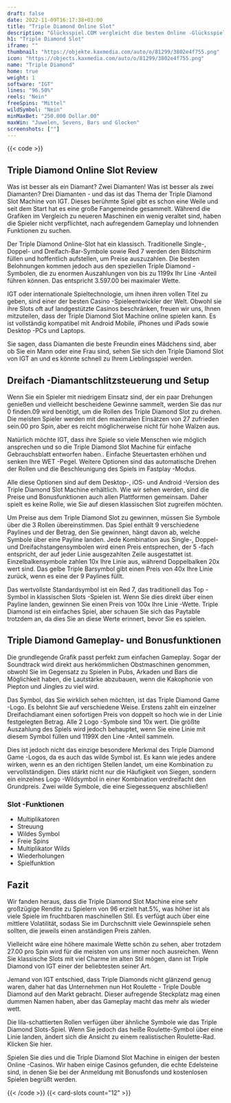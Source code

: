 ```yaml
---
draft: false
date: 2022-11-09T16:17:38+03:00
title: "Triple Diamond Online Slot"
description: "Glücksspiel.COM vergleicht die besten Online -Glücksspiel -Sites und -spiele der Kanada.  Unabhängige Produktbewertungen und exklusive Anmeldeangebote. Jetzt spielen!"
h1: "Triple Diamond Slot"
iframe: ""
thumbnail: "https://objekte.kaxmedia.com/auto/o/81299/3802e4f755.png"
icon: "https://objects.kaxmedia.com/auto/o/81299/3802e4f755.png"
name: "Triple Diamond"
home: true
weight: 1
software: "IGT"
lines: "96.50%"
reels: "Nein"
freeSpins: "Mittel"
wildSymbol: "Nein"
minMaxBet: "250.000 Dollar.00"
maxWin: "Juwelen, Sevens, Bars und Glocken"
screenshots: [""]
---
```


{{< code >}}<h2>Triple Diamond Online Slot Review</h2><p>Was ist besser als ein Diamant? Zwei Diamanten! Was ist besser als zwei Diamanten? Drei Diamanten - und das ist das Thema der Triple Diamond Slot Machine von IGT. Dieses berühmte Spiel gibt es schon eine Weile und seit dem Start hat es eine große Fangemeinde gesammelt. Während die Grafiken im Vergleich zu neueren Maschinen ein wenig veraltet sind, haben die Spieler nicht verpflichtet, nach aufregendem Gameplay und lohnenden Funktionen zu suchen.</p><p>Der Triple Diamond Online-Slot hat ein klassisch. Traditionelle Single-, Doppel- und Dreifach-Bar-Symbole sowie Red 7 werden den Bildschirm füllen und hoffentlich aufstellen, um Preise auszuzahlen. Die besten Belohnungen kommen jedoch aus den speziellen Triple Diamond -Symbolen, die zu enormen Auszahlungen von bis zu 1199x Ihr Line -Anteil führen können. Das entspricht 3.597.00 bei maximaler Wette.</p><p>IGT oder internationale Spieltechnologie, um ihnen ihren vollen Titel zu geben, sind einer der besten Casino -Spieleentwickler der Welt. Obwohl sie ihre Slots oft auf landgestützte Casinos beschränken, freuen wir uns, Ihnen mitzuteilen, dass der Triple Diamond Slot Machine online spielen kann. Es ist vollständig kompatibel mit Android Mobile, iPhones und iPads sowie Desktop -PCs und Laptops.</p><p>Sie sagen, dass Diamanten die beste Freundin eines Mädchens sind, aber ob Sie ein Mann oder eine Frau sind, sehen Sie sich den Triple Diamond Slot von IGT an und es könnte schnell zu Ihrem Lieblingsspiel werden.</p><h2>Dreifach -Diamantschlitzsteuerung und Setup</h2><p>Wenn Sie ein Spieler mit niedrigem Einsatz sind, der ein paar Drehungen genießen und vielleicht bescheidene Gewinne sammelt, werden Sie das nur 0 finden.09 wird benötigt, um die Rollen des Triple Diamond Slot zu drehen. Die meisten Spieler werden mit den maximalen Einsätzen von 27 zufrieden sein.00 pro Spin, aber es reicht möglicherweise nicht für hohe Walzen aus.</p><p>Natürlich möchte IGT, dass ihre Spiele so viele Menschen wie möglich ansprechen und so die Triple Diamond Slot Machine für einfache Gebrauchsblatt entworfen haben.. Einfache Steuertasten erhöhen und senken Ihre WET -Pegel. Weitere Optionen sind das automatische Drehen der Rollen und die Beschleunigung des Spiels im Fastplay -Modus.</p><p>Alle diese Optionen sind auf dem Desktop-, iOS- und Android -Version des Triple Diamond Slot Machine erhältlich. Wie wir sehen werden, sind die Preise und Bonusfunktionen auch allen Plattformen gemeinsam. Daher spielt es keine Rolle, wie Sie auf diesen klassischen Slot zugreifen möchten.</p><p>Um Preise aus dem Triple Diamond Slot zu gewinnen, müssen Sie Symbole über die 3 Rollen übereinstimmen. Das Spiel enthält 9 verschiedene Paylines und der Betrag, den Sie gewinnen, hängt davon ab, welche Symbole über eine Payline landen. Jede Kombination aus Single-, Doppel- und Dreifachstangensymbolen wird einen Preis entsprechen, der 5 -fach entspricht, der auf jeder Linie ausgezahlten Zeile ausgestattet ist. Einzelbalkensymbole zahlen 10x Ihre Linie aus, während Doppelbalken 20x wert sind. Das gelbe Triple Barsymbol gibt einen Preis von 40x Ihre Linie zurück, wenn es eine der 9 Paylines füllt.</p><p>Das wertvollste Standardsymbol ist ein Red 7, das traditionell das Top -Symbol in klassischen Slots -Spielen ist. Wenn Sie dies direkt über einen Payline landen, gewinnen Sie einen Preis von 100x Ihre Linie -Wette. Triple Diamond ist ein einfaches Spiel, aber schauen Sie sich das Paytable trotzdem an, da dies Sie an diese Werte erinnert, bevor Sie es spielen.</p><h2>Triple Diamond Gameplay- und Bonusfunktionen</h2><p>Die grundlegende Grafik passt perfekt zum einfachen Gameplay. Sogar der Soundtrack wird direkt aus herkömmlichen Obstmaschinen genommen, obwohl Sie im Gegensatz zu Spielen in Pubs, Arkaden und Bars die Möglichkeit haben, die Lautstärke abzubauen, wenn die Kakophonie von Piepton und Jingles zu viel wird.</p><p>Das Symbol, das Sie wirklich sehen möchten, ist das Triple Diamond Game -Logo. Es belohnt Sie auf verschiedene Weise. Erstens zahlt ein einzelner Dreifachdiamant einen sofortigen Preis von doppelt so hoch wie in der Linie festgelegten Betrag. Alle 2 Logo -Symbole sind 10x wert. Die größte Auszahlung des Spiels wird jedoch behauptet, wenn Sie eine Linie mit diesem Symbol füllen und 1199X den Line -Anteil sammeln.</p><p>Dies ist jedoch nicht das einzige besondere Merkmal des Triple Diamond Game -Logos, da es auch das wilde Symbol ist. Es kann wie jedes andere wirken, wenn es an den richtigen Stellen landet, um eine Kombination zu vervollständigen. Dies stärkt nicht nur die Häufigkeit von Siegen, sondern ein einzelnes Logo -Wildsymbol in einer Kombination verdreifacht den Grundpreis. Zwei wilde Symbole, die eine Siegessequenz abschließen!</p><h3>
Slot -Funktionen</h3><ul>
<li></span>
Multiplikatoren</li>
<li></span>
Streuung</li>
<li></span>
Wildes Symbol</li>
<li></span>
Freie Spins</li>
<li></span>
Multiplikator Wilds</li>
<li></span>
Wiederholungen</li>
<li></span>
Spielfunktion</li></ul><h2>Fazit</h2><p>Wir fanden heraus, dass die Triple Diamond Slot Machine eine sehr großzügige Rendite zu Spielern von 96 erzielt hat.5%, was höher ist als viele Spiele im fruchtbaren maschinellen Stil. Es verfügt auch über eine mittlere Volatilität, sodass Sie im Durchschnitt viele Gewinnspiele sehen sollten, die jeweils einen anständigen Preis zahlen.</p><p>Vielleicht wäre eine höhere maximale Wette schön zu sehen, aber trotzdem 27.00 pro Spin wird für die meisten von uns immer noch ausreichen. Wenn Sie klassische Slots mit viel Charme im alten Stil mögen, dann ist Triple Diamond von IGT einer der beliebtesten seiner Art.</p><p>Jemand von IGT entschied, dass Triple Diamonds nicht glänzend genug waren, daher hat das Unternehmen nun Hot Roulette - Triple Double Diamond auf den Markt gebracht. Dieser aufregende Steckplatz mag einen dummen Namen haben, aber das Gameplay macht das mehr als wieder wett.</p><p>Die lila-schattierten Rollen verfügen über ähnliche Symbole wie das Triple Diamond Slots-Spiel. Wenn Sie jedoch das heiße Roulette-Symbol über eine Linie landen, ändert sich die Ansicht zu einem realistischen Roulette-Rad. Klicken Sie hier.</p><p>Spielen Sie dies und die Triple Diamond Slot Machine in einigen der besten Online -Casinos. Wir haben einige Casinos gefunden, die echte Edelsteine sind, in denen Sie bei der Anmeldung mit Bonusfonds und kostenlosen Spielen begrüßt werden.</p>{{< /code >}}
 {{< card-slots count="12" >}}